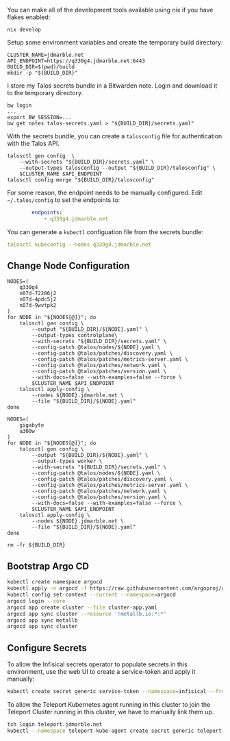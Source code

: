You can make all of the development tools available using nix if you have flakes enabled:

```
nix develop
```

Setup some environment variables and create the temporary build directory:

```
CLUSTER_NAME=jdmarble.net
API_ENDPOINT=https://q330g4.jdmarble.net:6443
BUILD_DIR=$(pwd)/build
mkdir -p "${BUILD_DIR}"
```

I store my Talos secrets bundle in a Bitwarden note.
Login and download it to the temporary directory.

```
bw login
...
export BW_SESSION=...
bw get notes talos-secrets.yaml > "${BUILD_DIR}/secrets.yaml"
```

With the secrets bundle, you can create a `talosconfig` file for authentication with the Talos API.

```
talosctl gen config  \
    --with-secrets "${BUILD_DIR}/secrets.yaml" \
    --output-types talosconfig --output "${BUILD_DIR}/talosconfig" \
    $CLUSTER_NAME $API_ENDPOINT
talosctl config merge "${BUILD_DIR}/talosconfig"
```

For some reason, the endpoint needs to be manually configured.
Edit `~/.talos/config` to set the endpoints to:

```yaml
        endpoints:
            - q330g4.jdmarble.net
```

You can generate a `kubectl` configuation file from the secrets bundle:

```yaml
talosctl kubeconfig --nodes q330g4.jdmarble.net
```

## Change Node Configuration

```
NODES=(
    q330g4
    n07d-72206j2
    n07d-4pdc5j2
    n07d-9wvtpk2
)
for NODE in "${NODES[@]}"; do
    talosctl gen config \
        --output "${BUILD_DIR}/${NODE}.yaml" \
        --output-types controlplane\
        --with-secrets "${BUILD_DIR}/secrets.yaml" \
        --config-patch @talos/nodes/${NODE}.yaml \
        --config-patch @talos/patches/discovery.yaml \
        --config-patch @talos/patches/metrics-server.yaml \
        --config-patch @talos/patches/network.yaml \
        --config-patch @talos/patches/version.yaml \
        --with-docs=false --with-examples=false --force \
        $CLUSTER_NAME $API_ENDPOINT
    talosctl apply-config \
        --nodes ${NODE}.jdmarble.net \
        --file "${BUILD_DIR}/${NODE}.yaml"
done

NODES=(
    gigabyte
    a300w
)
for NODE in "${NODES[@]}"; do
    talosctl gen config \
        --output "${BUILD_DIR}/${NODE}.yaml" \
        --output-types worker \
        --with-secrets "${BUILD_DIR}/secrets.yaml" \
        --config-patch @talos/nodes/${NODE}.yaml \
        --config-patch @talos/patches/discovery.yaml \
        --config-patch @talos/patches/metrics-server.yaml \
        --config-patch @talos/patches/network.yaml \
        --config-patch @talos/patches/version.yaml \
        --with-docs=false --with-examples=false --force \
        $CLUSTER_NAME $API_ENDPOINT
    talosctl apply-config \
        --nodes ${NODE}.jdmarble.net \
        --file "${BUILD_DIR}/${NODE}.yaml"
done
```

```
rm -fr ${BUILD_DIR}
```

## Bootstrap Argo CD

```sh
kubectl create namespace argocd
kubectl apply -n argocd -f https://raw.githubusercontent.com/argoproj/argo-cd/stable/manifests/core-install.yaml
kubectl config set-context --current --namespace=argocd
argocd login --core
argocd app create cluster --file cluster-app.yaml
argocd app sync cluster --resource '!metallb.io:*:*'
argocd app sync metallb
argocd app sync cluster
```

## Configure Secrets

To allow the Infisical secrets operator to populate secrets in this environment, use the web UI to create a service-token and apply it manually:

```sh
kubectl create secret generic service-token --namespace=infisical --from-literal=infisicalToken=<your-service-token-here>
```

To allow the Teleport Kubernetes agent running in this cluster to join the Teleport Cluster running in this cluster, we have to manually link them up.

```sh
tsh login teleport.jdmarble.net
kubectl --namespace teleport-kube-agent create secret generic teleport-kube-agent-join-token --from-literal=auth-token=$(tctl tokens add --type=app --ttl=1h --format=text)
```
